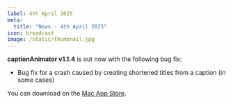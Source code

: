 ```yaml
---
label: 4th April 2025
meta:
  title: "News - 4th April 2025"
icon: broadcast
image: /static/thumbnail.jpg
---
```


**captionAnimator v1.1.4** is out now with the following bug fix:

- Bug fix for a crash caused by creating shortened titles from a caption (in some cases)

You can download on the [Mac App Store](https://apps.apple.com/app/captionanimator/id6736841747).